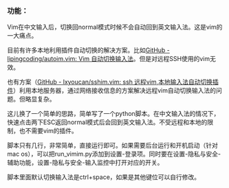 ### 功能：

Vim在中文输入后，切换回normal模式时候不会自动回到英文输入法。这是vim的一大痛点。

目前有许多本地利用插件自动切换的解决方案。比如[GitHub - lipingcoding/autoim.vim: Vim 自动切换输入法](https://github.com/lipingcoding/autoim.vim)。但是对远程SSH使用的vim无效。

也有方案（[GitHub - lxyoucan/sshim.vim: ssh 远程vim,本地输入法自动切换插件](https://github.com/lxyoucan/sshim.vim)）利用本地服务器，通过网络接收信息的方案解决远程vim自动切换输入法的问题。但略显复杂。

这儿换了一个简单的思路，简单写了一个python脚本。在中文输入法的情况下，快速点击两下ESC返回normal模式后会回到英文输入法。不受远程和本地的限制，也不需要vim的插件。

脚本只有几行，非常简单，直接运行即可。如果需要后台运行和开机启动（针对mac os），可以把run_vimim.py添加到设置-登录项。同时要在设置-隐私与安全-辅助功能，设置-隐私与安全-输入监控中打开对应的开关。

脚本里面默认切换输入法是ctrl+space，如果是其他键位可以自行修改。
